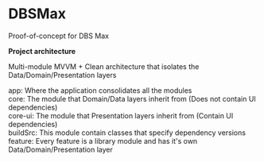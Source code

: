 # DBSMax
Proof-of-concept for DBS Max  

**Project architecture**

Multi-module MVVM + Clean architecture that isolates the Data/Domain/Presentation layers  

app: Where the application consolidates all the modules  
core: The module that Domain/Data layers inherit from (Does not contain UI dependencies)  
core-ui: The module that Presentation layers inherit from (Contain UI dependencies)  
buildSrc: This module contain classes that specify dependency versions   
feature: Every feature is a library module and has it's own Data/Domain/Presentation layer  



